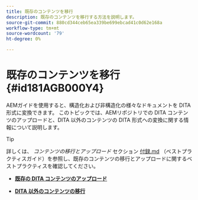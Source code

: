 ```yaml
---
title: 既存のコンテンツを移行
description: 既存のコンテンツを移行する方法を説明します。
source-git-commit: 880cd344ceb65ea339be699ebcad41c0d62e168a
workflow-type: tm+mt
source-wordcount: '79'
ht-degree: 0%

---
```


# 既存のコンテンツを移行 {#id181AGB000Y4}

AEMガイドを使用すると、構造化および非構造化の様々なドキュメントを DITA 形式に変換できます。 このトピックでは、AEMリポジトリでの DITA コンテンツのアップロードと、DITA 以外のコンテンツの DITA 形式への変換に関する情報について説明します。

>[!TIP]
>
> 詳しくは、 *コンテンツの移行とアップロード* セクション [付録.md](appendix.md) （ベストプラクティスガイド）を参照し、既存のコンテンツの移行とアップロードに関するベストプラクティスを確認してください。

- **[既存の DITA コンテンツのアップロード](migrate-content-upload-existing-dita-content.md)**

- **[DITA 以外のコンテンツの移行](migrate-content-non-dita.md)**
